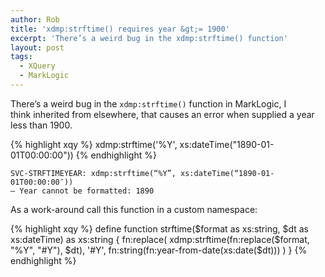 ```yaml
---
author: Rob
title: 'xdmp:strftime() requires year &gt;= 1900'
excerpt: 'There’s a weird bug in the xdmp:strftime() function'
layout: post
tags: 
  - XQuery
  - MarkLogic
---
```

There’s a weird bug in the `xdmp:strftime()` function in MarkLogic, I  
think inherited from elsewhere, that causes an error when supplied a year less than 1900.

{% highlight xqy %}
xdmp:strftime('%Y', xs:dateTime("1890-01-01T00:00:00"))
{% endhighlight %}

    SVC-STRFTIMEYEAR: xdmp:strftime(“%Y”, xs:dateTime(“1890-01-01T00:00:00″)) 
    — Year cannot be formatted: 1890

As a work-around call this function in a custom namespace:

{% highlight xqy %}
define function strftime($format as xs:string, $dt as xs:dateTime)
as xs:string
{
  fn:replace(
    xdmp:strftime(fn:replace($format, "%Y", "#Y"), $dt),
    '#Y',
    fn:string(fn:year-from-date(xs:date($dt)))
  )
}
{% endhighlight %}